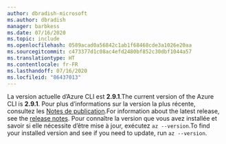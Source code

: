 ```yaml
---
author: dbradish-microsoft
ms.author: dbradish
manager: barbkess
ms.date: 07/16/2020
ms.topic: include
ms.openlocfilehash: 0589acad0a56842c1ab1f68468cde3a1026e20aa
ms.sourcegitcommit: c473377d1c08ac4efd2480bf852c30dbf1044a57
ms.translationtype: HT
ms.contentlocale: fr-FR
ms.lasthandoff: 07/16/2020
ms.locfileid: "86437013"
---
```

<span data-ttu-id="984d6-101">La version actuelle d’Azure CLI est __2.9.1__.</span><span class="sxs-lookup"><span data-stu-id="984d6-101">The current version of the Azure CLI is __2.9.1__.</span></span> <span data-ttu-id="984d6-102">Pour plus d’informations sur la version la plus récente, consultez les [Notes de publication](../release-notes-azure-cli.md).</span><span class="sxs-lookup"><span data-stu-id="984d6-102">For information about the latest release, see the [release notes](../release-notes-azure-cli.md).</span></span> <span data-ttu-id="984d6-103">Pour connaître la version que vous avez installée et savoir si elle nécessite d’être mise à jour, exécutez `az --version`.</span><span class="sxs-lookup"><span data-stu-id="984d6-103">To find your installed version and see if you need to update, run `az --version`.</span></span>
